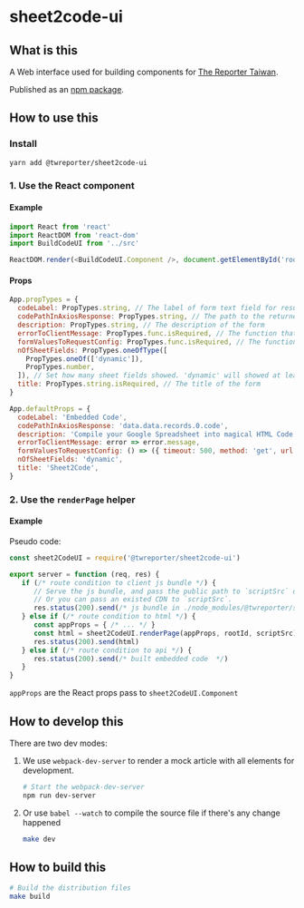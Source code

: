 # sheet2code-ui

## What is this

A Web interface used for building components for [The Reporter Taiwan](https://www.twreporter.org).

Published as an [npm package](https://www.npmjs.com/package/@twreporter/scrollable-image).

## How to use this

### Install

```bash
yarn add @twreporter/sheet2code-ui
```

### 1. Use the React component

#### Example

```js
import React from 'react'
import ReactDOM from 'react-dom'
import BuildCodeUI from '../src'

ReactDOM.render(<BuildCodeUI.Component />, document.getElementById('root'))
```

#### Props

```js
App.propTypes = {
  codeLabel: PropTypes.string, // The label of form text field for result code
  codePathInAxiosResponse: PropTypes.string, // The path to the returned code string in axios response
  description: PropTypes.string, // The description of the form
  errorToClientMessage: PropTypes.func.isRequired, // The function that take axios response error and give client error message
  formValuesToRequestConfig: PropTypes.func.isRequired, // The function that takes form values and returns axios request config
  nOfSheetFields: PropTypes.oneOfType([
    PropTypes.oneOf(['dynamic']),
    PropTypes.number,
  ]), // Set how many sheet fields showed. 'dynamic' will showed at least one field for sheet.
  title: PropTypes.string.isRequired, // The title of the form
}

App.defaultProps = {
  codeLabel: 'Embedded Code',
  codePathInAxiosResponse: 'data.data.records.0.code',
  description: 'Compile your Google Spreadsheet into magical HTML Code',
  errorToClientMessage: error => error.message,
  formValuesToRequestConfig: () => ({ timeout: 500, method: 'get', url: '' }),
  nOfSheetFields: 'dynamic',
  title: 'Sheet2Code',
}
```

### 2. Use the `renderPage` helper

#### Example

Pseudo code:

```js
const sheet2CodeUI = require('@twreporter/sheet2code-ui')

export server = function (req, res) {
   if (/* route condition to client js bundle */) {
      // Serve the js bundle, and pass the public path to `scriptSrc` of `sheet2CodeUI.serverRender`.
      // Or you can pass an existed CDN to `scriptSrc`.
      res.status(200).send(/* js bundle in ./node_modules/@twreporter/sheet2code-ui/dist */)
   } else if (/* route condition to html */) {
      const appProps = { /* ... */ }
      const html = sheet2CodeUI.renderPage(appProps, rootId, scriptSrc)
      res.status(200).send(html)
   } else if (/* route condition to api */) {
      res.status(200).send(/* built embedded code  */)
   }
}
```

`appProps` are the React props pass to `sheet2CodeUI.Component`

## How to develop this

There are two dev modes:

1. We use `webpack-dev-server` to render a mock article with all elements for development.

   ```bash
   # Start the webpack-dev-server
   npm run dev-server
   ```

2. Or use `babel --watch` to compile the source file if there's any change happened

   ```bash
   make dev
   ```

## How to build this

```bash
# Build the distribution files
make build
```
